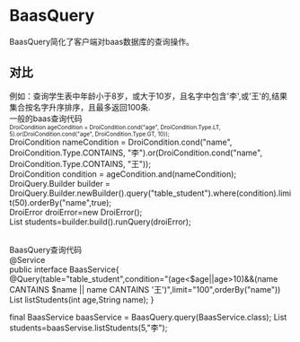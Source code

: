 # BaasQuery
BaasQuery简化了客户端对baas数据库的查询操作。
## 对比
例如：查询学生表中年龄小于8岁，或大于10岁，且名字中包含'李',或'王'的,结果集合按名字升序排序，且最多返回100条.
</br>一般的baas查询代码
</br><font size=1>DroiCondition ageCondition = DroiCondition.cond("age", DroiCondition.Type.LT, 5).or(DroiCondition.cond("age", DroiCondition.Type.GT, 10));</font>
</br>DroiCondition nameCondition = DroiCondition.cond("name", DroiCondition.Type.CONTAINS, "李").or(DroiCondition.cond("name", DroiCondition.Type.CONTAINS, "王"));
</br>DroiCondition condition = ageCondition.and(nameCondition);
</br> DroiQuery.Builder builder = DroiQuery.Builder.newBuilder().query("table_student").where(condition).limit(50).orderBy("name",true);
</br>DroiError droiError=new DroiError();
</br>List<Student> students=builder.build().runQuery(droiError); 

</br>BaasQuery查询代码
</br>@Service
</br>public interface BaasService{
       </br>@Query(table="table_student",condition="(age<$age||age>10)&&(name CANTAINS $name || name CANTAINS '王')",limit="100",orderBy("name"))
       </br>List<Student> listStudents(int age,String name);
}

final BaasService baasService = BaasQuery.query(BaasService.class);
List<Students> students=baasServise.listStudents(5,"李");
